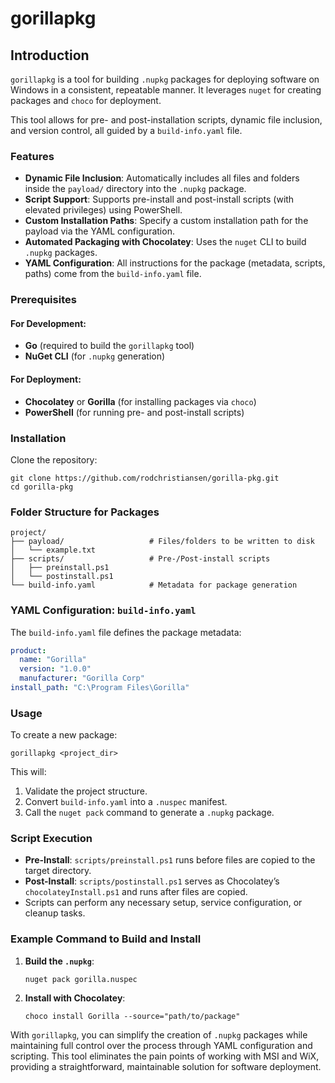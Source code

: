 # gorillapkg

## Introduction

`gorillapkg` is a tool for building `.nupkg` packages for deploying software on Windows in a consistent, repeatable manner. It leverages `nuget` for creating packages and `choco` for deployment.

This tool allows for pre- and post-installation scripts, dynamic file inclusion, and version control, all guided by a `build-info.yaml` file. 

### Features

- **Dynamic File Inclusion**: Automatically includes all files and folders inside the `payload/` directory into the `.nupkg` package.
- **Script Support**: Supports pre-install and post-install scripts (with elevated privileges) using PowerShell.
- **Custom Installation Paths**: Specify a custom installation path for the payload via the YAML configuration.
- **Automated Packaging with Chocolatey**: Uses the `nuget` CLI to build `.nupkg` packages.
- **YAML Configuration**: All instructions for the package (metadata, scripts, paths) come from the `build-info.yaml` file.


### Prerequisites

#### **For Development:**
- **Go** (required to build the `gorillapkg` tool)
- **NuGet CLI** (for `.nupkg` generation)

#### **For Deployment:**
- **Chocolatey** or **Gorilla** (for installing packages via `choco`)
- **PowerShell** (for running pre- and post-install scripts)
  

### Installation

Clone the repository:

```shell
git clone https://github.com/rodchristiansen/gorilla-pkg.git
cd gorilla-pkg
```


### Folder Structure for Packages

```
project/
├── payload/                   # Files/folders to be written to disk
│   └── example.txt
├── scripts/                   # Pre-/Post-install scripts
│   ├── preinstall.ps1         
│   └── postinstall.ps1        
└── build-info.yaml            # Metadata for package generation
```


### YAML Configuration: `build-info.yaml`

The `build-info.yaml` file defines the package metadata:

```yaml
product:
  name: "Gorilla"
  version: "1.0.0"
  manufacturer: "Gorilla Corp"
install_path: "C:\Program Files\Gorilla"
```


### Usage

To create a new package:

```shell
gorillapkg <project_dir>
```

This will:
1. Validate the project structure.
2. Convert `build-info.yaml` into a `.nuspec` manifest.
3. Call the `nuget pack` command to generate a `.nupkg` package.


### Script Execution

- **Pre-Install**: `scripts/preinstall.ps1` runs before files are copied to the target directory.
- **Post-Install**: `scripts/postinstall.ps1` serves as Chocolatey’s `chocolateyInstall.ps1` and runs after files are copied.
- Scripts can perform any necessary setup, service configuration, or cleanup tasks.


### Example Command to Build and Install

1. **Build the `.nupkg`**:
   ```shell
   nuget pack gorilla.nuspec
   ```

2. **Install with Chocolatey**:
   ```shell
   choco install Gorilla --source="path/to/package"
   ```


With `gorillapkg`, you can simplify the creation of `.nupkg` packages while maintaining full control over the process through YAML configuration and scripting. This tool eliminates the pain points of working with MSI and WiX, providing a straightforward, maintainable solution for software deployment.
